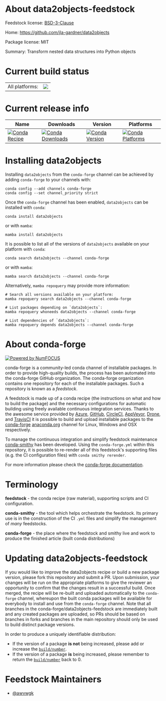 About data2objects-feedstock
============================

Feedstock license: [BSD-3-Clause](https://github.com/conda-forge/data2objects-feedstock/blob/main/LICENSE.txt)

Home: https://github.com/jla-gardner/data2objects

Package license: MIT

Summary: Transform nested data structures into Python objects

Current build status
====================


<table><tr><td>All platforms:</td>
    <td>
      <a href="https://dev.azure.com/conda-forge/feedstock-builds/_build/latest?definitionId=24344&branchName=main">
        <img src="https://dev.azure.com/conda-forge/feedstock-builds/_apis/build/status/data2objects-feedstock?branchName=main">
      </a>
    </td>
  </tr>
</table>

Current release info
====================

| Name | Downloads | Version | Platforms |
| --- | --- | --- | --- |
| [![Conda Recipe](https://img.shields.io/badge/recipe-data2objects-green.svg)](https://anaconda.org/conda-forge/data2objects) | [![Conda Downloads](https://img.shields.io/conda/dn/conda-forge/data2objects.svg)](https://anaconda.org/conda-forge/data2objects) | [![Conda Version](https://img.shields.io/conda/vn/conda-forge/data2objects.svg)](https://anaconda.org/conda-forge/data2objects) | [![Conda Platforms](https://img.shields.io/conda/pn/conda-forge/data2objects.svg)](https://anaconda.org/conda-forge/data2objects) |

Installing data2objects
=======================

Installing `data2objects` from the `conda-forge` channel can be achieved by adding `conda-forge` to your channels with:

```
conda config --add channels conda-forge
conda config --set channel_priority strict
```

Once the `conda-forge` channel has been enabled, `data2objects` can be installed with `conda`:

```
conda install data2objects
```

or with `mamba`:

```
mamba install data2objects
```

It is possible to list all of the versions of `data2objects` available on your platform with `conda`:

```
conda search data2objects --channel conda-forge
```

or with `mamba`:

```
mamba search data2objects --channel conda-forge
```

Alternatively, `mamba repoquery` may provide more information:

```
# Search all versions available on your platform:
mamba repoquery search data2objects --channel conda-forge

# List packages depending on `data2objects`:
mamba repoquery whoneeds data2objects --channel conda-forge

# List dependencies of `data2objects`:
mamba repoquery depends data2objects --channel conda-forge
```


About conda-forge
=================

[![Powered by
NumFOCUS](https://img.shields.io/badge/powered%20by-NumFOCUS-orange.svg?style=flat&colorA=E1523D&colorB=007D8A)](https://numfocus.org)

conda-forge is a community-led conda channel of installable packages.
In order to provide high-quality builds, the process has been automated into the
conda-forge GitHub organization. The conda-forge organization contains one repository
for each of the installable packages. Such a repository is known as a *feedstock*.

A feedstock is made up of a conda recipe (the instructions on what and how to build
the package) and the necessary configurations for automatic building using freely
available continuous integration services. Thanks to the awesome service provided by
[Azure](https://azure.microsoft.com/en-us/services/devops/), [GitHub](https://github.com/),
[CircleCI](https://circleci.com/), [AppVeyor](https://www.appveyor.com/),
[Drone](https://cloud.drone.io/welcome), and [TravisCI](https://travis-ci.com/)
it is possible to build and upload installable packages to the
[conda-forge](https://anaconda.org/conda-forge) [anaconda.org](https://anaconda.org/)
channel for Linux, Windows and OSX respectively.

To manage the continuous integration and simplify feedstock maintenance
[conda-smithy](https://github.com/conda-forge/conda-smithy) has been developed.
Using the ``conda-forge.yml`` within this repository, it is possible to re-render all of
this feedstock's supporting files (e.g. the CI configuration files) with ``conda smithy rerender``.

For more information please check the [conda-forge documentation](https://conda-forge.org/docs/).

Terminology
===========

**feedstock** - the conda recipe (raw material), supporting scripts and CI configuration.

**conda-smithy** - the tool which helps orchestrate the feedstock.
                   Its primary use is in the construction of the CI ``.yml`` files
                   and simplify the management of *many* feedstocks.

**conda-forge** - the place where the feedstock and smithy live and work to
                  produce the finished article (built conda distributions)


Updating data2objects-feedstock
===============================

If you would like to improve the data2objects recipe or build a new
package version, please fork this repository and submit a PR. Upon submission,
your changes will be run on the appropriate platforms to give the reviewer an
opportunity to confirm that the changes result in a successful build. Once
merged, the recipe will be re-built and uploaded automatically to the
`conda-forge` channel, whereupon the built conda packages will be available for
everybody to install and use from the `conda-forge` channel.
Note that all branches in the conda-forge/data2objects-feedstock are
immediately built and any created packages are uploaded, so PRs should be based
on branches in forks and branches in the main repository should only be used to
build distinct package versions.

In order to produce a uniquely identifiable distribution:
 * If the version of a package **is not** being increased, please add or increase
   the [``build/number``](https://docs.conda.io/projects/conda-build/en/latest/resources/define-metadata.html#build-number-and-string).
 * If the version of a package **is** being increased, please remember to return
   the [``build/number``](https://docs.conda.io/projects/conda-build/en/latest/resources/define-metadata.html#build-number-and-string)
   back to 0.

Feedstock Maintainers
=====================

* [@awvwgk](https://github.com/awvwgk/)

